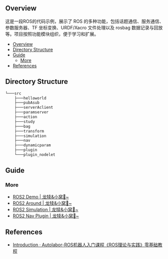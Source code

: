 ## Overview

这是一段ROS的代码示例，展示了 ROS 的多种功能，包括话题通信、服务通信、参数服务器、TF 坐标变换、URDF/Xacro 文件处理以及 rosbag 数据记录与回放等。项目按照功能模块组织，便于学习和扩展。

- [Overview](#overview)
- [Directory Structure](#directory-structure)
- [Guide](#guide)
  - [More](#more)
- [References](#references)



## Directory Structure

```txt
└───src
    ├───helloworld
    ├───pubAsub
    ├───serverAclient
    ├───paramserver
    ├───action
    ├───study
    ├───bag
    ├───transform
    ├───simulation
    ├───nav
    ├───dynamicparam
    ├───plugin
    └───plugin_nodelet
```


## Guide

### More

- [ROS2 Demo | 龙犊&小窝🪹~](https://biglonglong.github.io/home/posts/know/ros2-demo/)
- [ROS2 Around | 龙犊&小窝🪹~](https://biglonglong.github.io/home/posts/know/ros2-around/)
- [ROS2 Simulation | 龙犊&小窝🪹~](https://biglonglong.github.io/home/posts/know/ros2-simulation/)
- [ROS2 Nav Plugin | 龙犊&小窝🪹~](https://biglonglong.github.io/home/posts/know/ros2-nav-plugin/)



## References

- [Introduction · Autolabor-ROS机器人入门课程《ROS理论与实践》零基础教程](http://www.autolabor.com.cn/book/ROSTutorials/)
